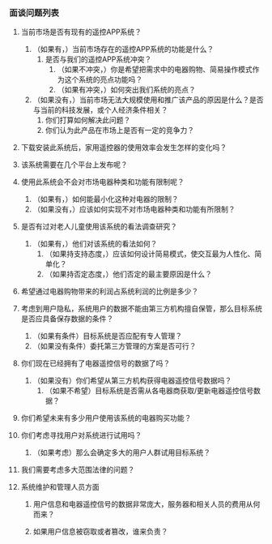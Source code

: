 ### 面谈问题列表

1. 当前市场是否有现有的遥控APP系统？
   1. （如果有，）当前市场存在的遥控APP系统的功能是什么？
      1. 是否与我们的遥控APP系统冲突？
         1. （如果不冲突，）你是希望把需求中的电器购物、简易操作模式作为这个系统的亮点功能吗？
         2. （如果有冲突，）如何突出我们系统的亮点？
   2. （如果没有，）当前市场无法大规模使用和推广该产品的原因是什么？是否与当前的科技发展，或个人经济条件相关？
      1. 你们打算如何解决此问题？
      2. 你们认为此产品在市场上是否有一定的竞争力？
2. 下载安装此系统后，家用遥控器的使用效率会发生怎样的变化吗？
3. 该系统需要在几个平台上发布呢？
4. 使用此系统会不会对市场电器种类和功能有限制呢？
   1. （如果有，）如何能最小化这种对电器的限制？
   2. （如果没有，）应该如何实现不对市场电器种类和功能有所限制？
5. 是否有过对老人儿童使用该系统的看法调查研究？
   1. （如果有，）他们对该系统的看法如何？
      1. （如果持支持态度，）应该如何设计简易模式，使交互最为人性化、简单化？
      2. （如果持否定态度，）他们否定的最主要原因是什么？
6. 希望通过电器购物带来的利润占系统利润的比例是多少？
7. 考虑到用户隐私，系统用户的数据不能由第三方机构擅自保管，那么目标系统是否应具备保存数据的条件？
   1. （如果有条件）目标系统是否应配有专人管理？
   2. （如果没有条件）委托第三方管理的方案是否可行？

1. 你们现在已经拥有了电器遥控信号的数据了吗？

   1. （如果没有）你们希望从第三方机构获得电器遥控信号数据吗？
      1. （如果不希望）目标系统是否需从各电器商获取/更新电器遥控信号数据？

2. 你们希望未来有多少用户使用该系统的电器购买功能？

3. 你们考虑寻找用户对系统进行试用吗？

   1. （如果考虑）那么会确定多大的用户人群试用目标系统？

4. 我们需要考虑多大范围法律的问题？

5. 系统维护和管理人员方面

   1. 用户信息和电器遥控信号的数据非常庞大，服务器和相关人员的费用从何而来？

   1. 如果用户信息被窃取或者篡改，谁来负责？